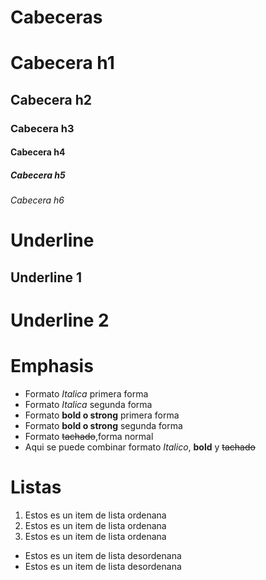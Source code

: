 # Cabeceras
# Cabecera h1
## Cabecera h2
### Cabecera h3
#### Cabecera h4
##### Cabecera h5
###### Cabecera h6

# Underline
Underline 1
-----------
Underline 2
===========

# Emphasis
- Formato *Italica* primera forma
- Formato _Italica_ segunda forma
- Formato **bold o strong** primera forma
- Formato __bold o strong__ segunda forma
- Formato ~~tachado~~,forma normal
- Aqui se puede combinar formato *Italico*, **bold** y ~~tachado~~

# Listas
1. Estos es un item de lista ordenana
2. Estos es un item de lista ordenana
3. Estos es un item de lista ordenana
- Estos es un item de lista desordenana
- Estos es un item de lista desordenana

